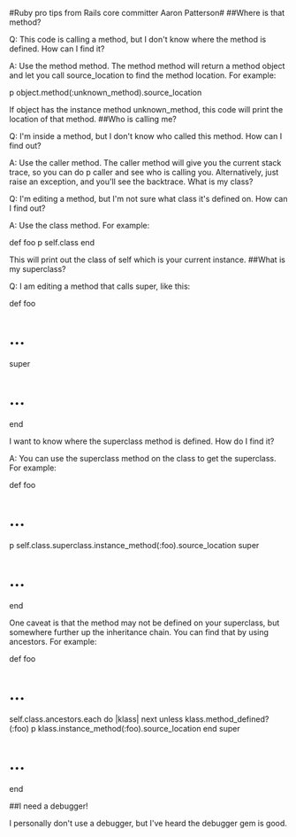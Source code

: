 #Ruby pro tips from Rails core committer Aaron Patterson#
##Where is that method?

Q: This code is calling a method, but I don't know where the method is defined. How can I find it?

A: Use the method method. The method method will return a method object and let you call source_location to find the method location. For example:

p object.method(:unknown_method).source_location

If object has the instance method unknown_method, this code will print the location of that method.
##Who is calling me?

Q: I'm inside a method, but I don't know who called this method. How can I find out?

A: Use the caller method. The caller method will give you the current stack trace, so you can do p caller and see who is calling you. Alternatively, just raise an exception, and you'll see the backtrace.
What is my class?

Q: I'm editing a method, but I'm not sure what class it's defined on. How can I find out?

A: Use the class method. For example:

def foo
  p self.class
end

This will print out the class of self which is your current instance.
##What is my superclass?

Q: I am editing a method that calls super, like this:

def foo
  # ...
  super
  # ...
end

I want to know where the superclass method is defined. How do I find it?

A: You can use the superclass method on the class to get the superclass. For example:

def foo
  # ...
  p self.class.superclass.instance_method(:foo).source_location
  super
  # ...
end

One caveat is that the method may not be defined on your superclass, but somewhere further up the inheritance chain. You can find that by using ancestors. For example:

def foo
  # ...
  self.class.ancestors.each do |klass|
    next unless klass.method_defined?(:foo)
    p klass.instance_method(:foo).source_location
  end
  super
  # ...
end

##I need a debugger!

I personally don't use a debugger, but I've heard the debugger gem is good.
